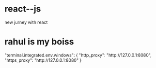 # react--js
new jurney with react
<h1>rahul is my boiss
</h1>
"terminal.integrated.env.windows": {
    "http_proxy": "http://127.0.0.1:8080",
    "https_proxy": "http://127.0.0.1:8080"
}
